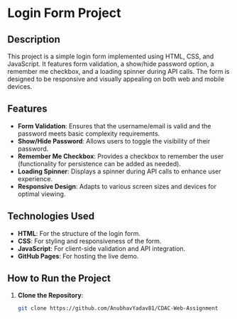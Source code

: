 # Login Form Project

## Description
This project is a simple login form implemented using HTML, CSS, and JavaScript. It features form validation, a show/hide password option, a remember me checkbox, and a loading spinner during API calls. The form is designed to be responsive and visually appealing on both web and mobile devices.

## Features
- **Form Validation**: Ensures that the username/email is valid and the password meets basic complexity requirements.
- **Show/Hide Password**: Allows users to toggle the visibility of their password.
- **Remember Me Checkbox**: Provides a checkbox to remember the user (functionality for persistence can be added as needed).
- **Loading Spinner**: Displays a spinner during API calls to enhance user experience.
- **Responsive Design**: Adapts to various screen sizes and devices for optimal viewing.

## Technologies Used
- **HTML**: For the structure of the login form.
- **CSS**: For styling and responsiveness of the form.
- **JavaScript**: For client-side validation and API integration.
- **GitHub Pages**: For hosting the live demo.

## How to Run the Project
1. **Clone the Repository**:
   ```sh
   git clone https://github.com/AnubhavYadav81/CDAC-Web-Assignment
